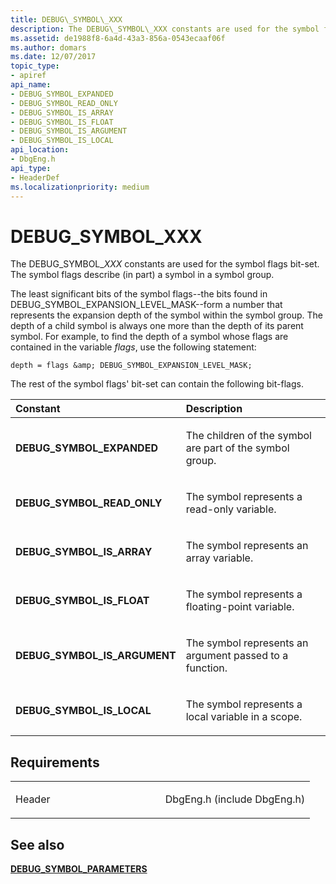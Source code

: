 ```yaml
---
title: DEBUG\_SYMBOL\_XXX
description: The DEBUG\_SYMBOL\_XXX constants are used for the symbol flags bit-set. The symbol flags describe (in part) a symbol in a symbol group.
ms.assetid: de1988f8-6a4d-43a3-856a-0543ecaaf06f
ms.author: domars
ms.date: 12/07/2017
topic_type:
- apiref
api_name:
- DEBUG_SYMBOL_EXPANDED
- DEBUG_SYMBOL_READ_ONLY
- DEBUG_SYMBOL_IS_ARRAY
- DEBUG_SYMBOL_IS_FLOAT
- DEBUG_SYMBOL_IS_ARGUMENT
- DEBUG_SYMBOL_IS_LOCAL
api_location:
- DbgEng.h
api_type:
- HeaderDef
ms.localizationpriority: medium
---
```


# DEBUG\_SYMBOL\_XXX


The DEBUG\_SYMBOL\_*XXX* constants are used for the symbol flags bit-set. The symbol flags describe (in part) a symbol in a symbol group.

The least significant bits of the symbol flags--the bits found in DEBUG\_SYMBOL\_EXPANSION\_LEVEL\_MASK--form a number that represents the expansion depth of the symbol within the symbol group. The depth of a child symbol is always one more than the depth of its parent symbol. For example, to find the depth of a symbol whose flags are contained in the variable *flags*, use the following statement:

```dbgcmd
depth = flags &amp; DEBUG_SYMBOL_EXPANSION_LEVEL_MASK;
```

The rest of the symbol flags' bit-set can contain the following bit-flags.

<table>
<colgroup>
<col width="50%" />
<col width="50%" />
</colgroup>
<thead>
<tr class="header">
<th align="left">Constant</th>
<th align="left">Description</th>
</tr>
</thead>
<tbody>
<tr class="odd">
<td align="left"><span id="DEBUG_SYMBOL_EXPANDED"></span><span id="debug_symbol_expanded"></span>
<strong>DEBUG_SYMBOL_EXPANDED</strong></td>
<td align="left"><p>The children of the symbol are part of the symbol group.</p></td>
</tr>
<tr class="even">
<td align="left"><span id="DEBUG_SYMBOL_READ_ONLY"></span><span id="debug_symbol_read_only"></span>
<strong>DEBUG_SYMBOL_READ_ONLY</strong></td>
<td align="left"><p>The symbol represents a read-only variable.</p></td>
</tr>
<tr class="odd">
<td align="left"><span id="DEBUG_SYMBOL_IS_ARRAY"></span><span id="debug_symbol_is_array"></span>
<strong>DEBUG_SYMBOL_IS_ARRAY</strong></td>
<td align="left"><p>The symbol represents an array variable.</p></td>
</tr>
<tr class="even">
<td align="left"><span id="DEBUG_SYMBOL_IS_FLOAT"></span><span id="debug_symbol_is_float"></span>
<strong>DEBUG_SYMBOL_IS_FLOAT</strong></td>
<td align="left"><p>The symbol represents a floating-point variable.</p></td>
</tr>
<tr class="odd">
<td align="left"><span id="DEBUG_SYMBOL_IS_ARGUMENT"></span><span id="debug_symbol_is_argument"></span>
<strong>DEBUG_SYMBOL_IS_ARGUMENT</strong></td>
<td align="left"><p>The symbol represents an argument passed to a function.</p></td>
</tr>
<tr class="even">
<td align="left"><span id="DEBUG_SYMBOL_IS_LOCAL"></span><span id="debug_symbol_is_local"></span>
<strong>DEBUG_SYMBOL_IS_LOCAL</strong></td>
<td align="left"><p>The symbol represents a local variable in a scope.</p></td>
</tr>
</tbody>
</table>

Requirements
------------

<table>
<colgroup>
<col width="50%" />
<col width="50%" />
</colgroup>
<tbody>
<tr class="odd">
<td align="left"><p>Header</p></td>
<td align="left">DbgEng.h (include DbgEng.h)</td>
</tr>
</tbody>
</table>

## <span id="see_also"></span>See also


[**DEBUG\_SYMBOL\_PARAMETERS**](https://msdn.microsoft.com/library/windows/hardware/ff541673)

 

 






